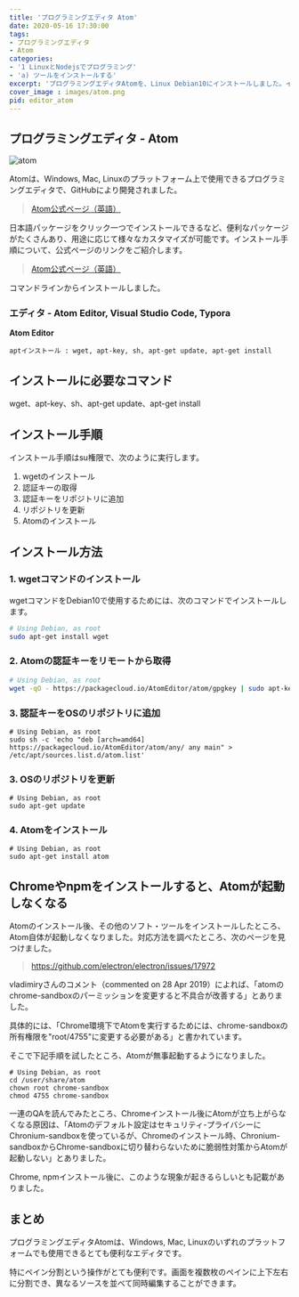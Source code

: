 ```yaml
---
title: 'プログラミングエディタ Atom'
date: 2020-05-16 17:30:00
tags:
- プログラミングエディタ
- Atom
categories:
- '1 LinuxとNodejsでプログラミング'
- 'a) ツールをインストールする'
excerpt: 'プログラミングエディタAtomを、Linux Debian10にインストールしました。インストールに必要な手順を解説するとともに、Chrome・npmをインストールすると起動不具合の回避方法についても調べてみました。'
cover_image : images/atom.png
pid: editor_atom
---
```


## プログラミングエディタ - Atom
![atom](https://burturki.sirv.com/diy/atom.png?w=300)

Atomは、Windows, Mac, Linuxのプラットフォーム上で使用できるプログラミングエディタで、GitHubにより開発されました。

> [Atom公式ページ（英語）](https://atom.io/)

日本語パッケージをクリック一つでインストールできるなど、便利なパッケージがたくさんあり、用途に応じて様々なカスタマイズが可能です。インストール手順について、公式ページのリンクをご紹介します。

> [Atom公式ページ（英語）](https://flight-manual.atom.io/getting-started/sections/installing-atom/)

コマンドラインからインストールしました。


### エディタ - Atom Editor, Visual Studio Code, Typora

**Atom Editor**

`
aptインストール : wget, apt-key, sh, apt-get update, apt-get install
`

## インストールに必要なコマンド

wget、apt-key、sh、apt-get update、apt-get install

## インストール手順

インストール手順はsu権限で、次のように実行します。

1. wgetのインストール
2. 認証キーの取得
3. 認証キーをリポジトリに追加
4. リポジトリを更新
5. Atomのインストール

## インストール方法

### 1. wgetコマンドのインストール

wgetコマンドをDebian10で使用するためには、次のコマンドでインストールします。

```bash
# Using Debian, as root
sudo apt-get install wget
```

### 2. Atomの認証キーをリモートから取得

```bash
# Using Debian, as root
wget -qO - https://packagecloud.io/AtomEditor/atom/gpgkey | sudo apt-key add -
```

### 3. 認証キーをOSのリポジトリに追加

```bash:command
# Using Debian, as root
sudo sh -c 'echo "deb [arch=amd64] https://packagecloud.io/AtomEditor/atom/any/ any main" > /etc/apt/sources.list.d/atom.list'
```

### 3. OSのリポジトリを更新

```bash:command
# Using Debian, as root
sudo apt-get update
```

### 4. Atomをインストール

```bash:command
# Using Debian, as root
sudo apt-get install atom
```

## Chromeやnpmをインストールすると、Atomが起動しなくなる

Atomのインストール後、その他のソフト・ツールをインストールしたところ、Atom自体が起動しなくなりました。対応方法を調べたところ、次のページを見つけました。

> https://github.com/electron/electron/issues/17972

vladimiryさんのコメント（commented on 28 Apr 2019）によれば、「atomのchrome-sandboxのパーミッションを変更すると不具合が改善する」とありました。

具体的には、「Chrome環境下でAtomを実行するためには、chrome-sandboxの所有権限を"root/4755"に変更する必要がある」と書かれています。

そこで下記手順を試したところ、Atomが無事起動するようになりました。

```bash:command
# Using Debian, as root
cd /user/share/atom
chown root chrome-sandbox
chmod 4755 chrome-sandbox
```

一連のQAを読んでみたところ、Chromeインストール後にAtomが立ち上がらなくなる原因は、「Atomのデフォルト設定はセキュリティ-プライバシーにChronium-sandboxを使っているが、Chromeのインストール時、Chronium-sandboxからChrome-sandboxに切り替わらないために脆弱性対策からAtomが起動しない」とありました。

Chrome, npmインストール後に、このような現象が起きるらしいとも記載がありました。

## まとめ

プログラミングエディタAtomは、Windows, Mac, Linuxのいずれのプラットフォームでも使用できるとても便利なエディタです。

特にペイン分割という操作がとても便利です。画面を複数枚のペインに上下左右に分割でき、異なるソースを並べて同時編集することができます。
